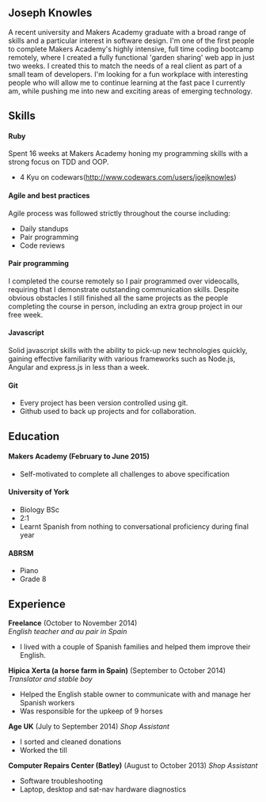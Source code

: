 ## Joseph Knowles

A recent university and Makers Academy graduate with a broad range of skills and a particular interest in software design. I'm one of the first people to complete Makers Academy's highly intensive, full time coding bootcamp remotely, where I created a fully functional 'garden sharing' web app in just two weeks. I created this to match the needs of a real client as part of a small team of developers. I'm looking for a fun workplace with interesting people who will allow me to continue learning at the fast pace I currently am, while pushing me into new and exciting areas of emerging technology.

## Skills

#### Ruby

Spent 16 weeks at Makers Academy honing my programming skills with a strong focus on TDD and OOP. 

- 4 Kyu on codewars(http://www.codewars.com/users/joejknowles)

#### Agile and best practices

Agile process was followed strictly throughout the course including: 

- Daily standups
- Pair programming
- Code reviews

#### Pair programming

I completed the course remotely so I pair programmed over videocalls, requiring that I demonstrate outstanding communication skills. Despite obvious obstacles I still finished all the same projects as the people completing the course in person, including an extra group project in our free week.

#### Javascript

Solid javascript skills with the ability to pick-up new technologies quickly, gaining effective familiarity with various frameworks such as Node.js, Angular and express.js in less than a week. 

#### Git

- Every project has been version controlled using git.
- Github used to back up projects and for collaboration.

## Education

#### Makers Academy (February to June 2015)

- Self-motivated to complete all challenges to above specification

#### University of York

- Biology BSc
- 2:1
- Learnt Spanish from nothing to conversational proficiency during final year

#### ABRSM

- Piano
- Grade 8

## Experience

**Freelance** (October to November 2014)    
*English teacher and au pair in Spain*
  - I lived with a couple of Spanish families and helped them improve their English.
  

**Hipica Xerta (a horse farm in Spain)** (September to October 2014)   
*Translator and stable boy*  
  - Helped the English stable owner to communicate with and manage her Spanish workers
  - Was responsible for the upkeep of 9 horses


**Age UK** (July to September 2014)
*Shop Assistant*
  - I sorted and cleaned donations
  - Worked the till


**Computer Repairs Center (Batley)** (August to October 2013)
*Shop Assistant*
  - Software troubleshooting
  - Laptop, desktop and sat-nav hardware diagnostics
